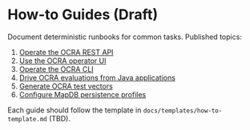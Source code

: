 # How-to Guides (Draft)

Document deterministic runbooks for common tasks. Published topics:

1. [Operate the OCRA REST API](use-ocra-rest-operations.md)
2. [Use the OCRA operator UI](use-ocra-operator-ui.md)
3. [Operate the OCRA CLI](use-ocra-cli-operations.md)
4. [Drive OCRA evaluations from Java applications](use-ocra-from-java.md)
5. [Generate OCRA test vectors](generate-ocra-test-vectors.md)
6. [Configure MapDB persistence profiles](configure-persistence-profiles.md)

Each guide should follow the template in `docs/templates/how-to-template.md` (TBD).

